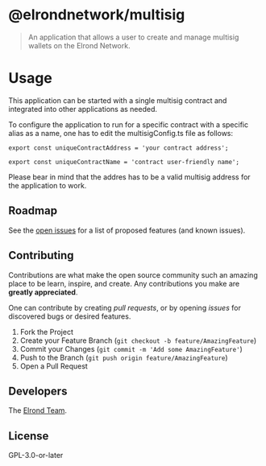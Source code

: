 # @elrondnetwork/multisig

> An application that allows a user to create and manage multisig wallets on the Elrond Network.

# Usage

This application can be started with a single multisig contract and
integrated into other applications as needed.

To configure the application to run for a specific contract with a specific alias as a name,
one has to edit the multisigConfig.ts file as follows:

```
export const uniqueContractAddress = 'your contract address';

export const uniqueContractName = 'contract user-friendly name';
```

Please bear in mind that the addres has to be a valid multisig address for the application to work.

## Roadmap

See the [open issues](https://github.com/ElrondNetwork/multisig/issues) for a list of proposed features (and known issues).

## Contributing

Contributions are what make the open source community such an amazing place to be learn, inspire, and create. Any contributions you make are **greatly appreciated**.

One can contribute by creating _pull requests_, or by opening _issues_ for discovered bugs or desired features.

1. Fork the Project
2. Create your Feature Branch (`git checkout -b feature/AmazingFeature`)
3. Commit your Changes (`git commit -m 'Add some AmazingFeature'`)
4. Push to the Branch (`git push origin feature/AmazingFeature`)
5. Open a Pull Request

## Developers

The [Elrond Team](https://elrond.com/team/).

## License

GPL-3.0-or-later
